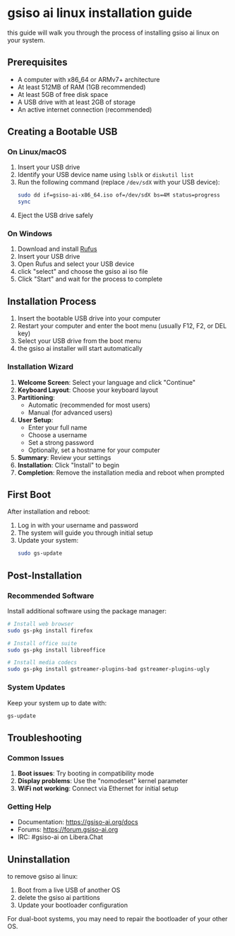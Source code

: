 # gsiso ai linux installation guide

this guide will walk you through the process of installing gsiso ai linux on your system.

## Prerequisites

- A computer with x86_64 or ARMv7+ architecture
- At least 512MB of RAM (1GB recommended)
- At least 5GB of free disk space
- A USB drive with at least 2GB of storage
- An active internet connection (recommended)

## Creating a Bootable USB

### On Linux/macOS

1. Insert your USB drive
2. Identify your USB device name using `lsblk` or `diskutil list`
3. Run the following command (replace `/dev/sdX` with your USB device):
   ```bash
   sudo dd if=gsiso-ai-x86_64.iso of=/dev/sdX bs=4M status=progress
   sync
   ```
4. Eject the USB drive safely

### On Windows

1. Download and install [Rufus](https://rufus.ie/)
2. Insert your USB drive
3. Open Rufus and select your USB device
4. click "select" and choose the gsiso ai iso file
5. Click "Start" and wait for the process to complete

## Installation Process

1. Insert the bootable USB drive into your computer
2. Restart your computer and enter the boot menu (usually F12, F2, or DEL key)
3. Select your USB drive from the boot menu
4. the gsiso ai installer will start automatically

### Installation Wizard

1. **Welcome Screen**: Select your language and click "Continue"
2. **Keyboard Layout**: Choose your keyboard layout
3. **Partitioning**:
   - Automatic (recommended for most users)
   - Manual (for advanced users)
4. **User Setup**:
   - Enter your full name
   - Choose a username
   - Set a strong password
   - Optionally, set a hostname for your computer
5. **Summary**: Review your settings
6. **Installation**: Click "Install" to begin
7. **Completion**: Remove the installation media and reboot when prompted

## First Boot

After installation and reboot:

1. Log in with your username and password
2. The system will guide you through initial setup
3. Update your system:
   ```bash
   sudo gs-update
   ```

## Post-Installation

### Recommended Software

Install additional software using the package manager:

```bash
# Install web browser
sudo gs-pkg install firefox

# Install office suite
sudo gs-pkg install libreoffice

# Install media codecs
sudo gs-pkg install gstreamer-plugins-bad gstreamer-plugins-ugly
```

### System Updates

Keep your system up to date with:

```bash
gs-update
```

## Troubleshooting

### Common Issues

1. **Boot issues**: Try booting in compatibility mode
2. **Display problems**: Use the "nomodeset" kernel parameter
3. **WiFi not working**: Connect via Ethernet for initial setup

### Getting Help

- Documentation: https://gsiso-ai.org/docs
- Forums: https://forum.gsiso-ai.org
- IRC: #gsiso-ai on Libera.Chat

## Uninstallation

to remove gsiso ai linux:

1. Boot from a live USB of another OS
2. delete the gsiso ai partitions
3. Update your bootloader configuration

For dual-boot systems, you may need to repair the bootloader of your other OS.
